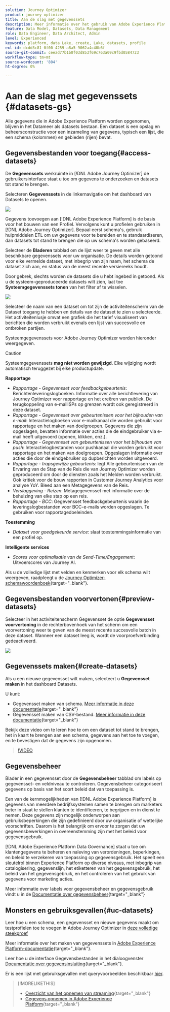 ```yaml
---
solution: Journey Optimizer
product: journey optimizer
title: Aan de slag met gegevenssets
description: Meer informatie over het gebruik van Adobe Experience Platform-gegevenssets in Adobe Journey Optimizer
feature: Data Model, Datasets, Data Management
role: Data Engineer, Data Architect, Admin
level: Experienced
keywords: platform, data Lake, create, Lake, datasets, profile
exl-id: dcdd3c81-0f00-4259-a8a5-9062a4c40b6f
source-git-commit: ceead77b1b0f03d853f69c763a09c9fbd0584723
workflow-type: tm+mt
source-wordcount: '804'
ht-degree: 0%

---
```


# Aan de slag met gegevenssets {#datasets-gs}

Alle gegevens die in Adobe Experience Platform worden opgenomen, blijven in het Datameer als datasets bestaan. Een dataset is een opslag en beheersconstructie voor een inzameling van gegevens, typisch een lijst, die een schema (kolommen) en gebieden (rijen) bevat.

## Gegevensbestanden voor toegang{#access-datasets}

De **Gegevenssets** werkruimte in [!DNL Adobe Journey Optimizer] de gebruikersinterface staat u toe om gegevens te onderzoeken en datasets tot stand te brengen.

Selecteren **Gegevenssets** in de linkernavigatie om het dashboard van Datasets te openen.

![](assets/datasets-home.png)

Gegevens toevoegen aan [!DNL Adobe Experience Platform] is de basis voor het bouwen van een Profiel. Vervolgens kunt u profielen gebruiken in [!DNL Adobe Journey Optimizer]. Bepaal eerst schema&#39;s, gebruik hulpmiddelen ETL om uw gegevens voor te bereiden en te standaardiseren, dan datasets tot stand te brengen die op uw schema&#39;s worden gebaseerd.

Selecteer de **Bladeren** tabblad om de lijst weer te geven met alle beschikbare gegevenssets voor uw organisatie. De details worden getoond voor elke vermelde dataset, met inbegrip van zijn naam, het schema de dataset zich aan, en status van de meest recente versiereeks houdt.

Door gebrek, slechts worden de datasets die u hebt ingebed in getoond. Als u de systeem-geproduceerde datasets wilt zien, laat toe **Systeemgegevenssets tonen** van het filter af te wisselen.

![](assets/ajo-system-datasets.png)

Selecteer de naam van een dataset om tot zijn de activiteitenscherm van de Dataset toegang te hebben en details van de dataset te zien u selecteerde. Het activiteitenlusje omvat een grafiek die het tarief visualiseert van berichten die worden verbruikt evenals een lijst van succesvolle en ontbroken partijen.

Systeemgegevenssets voor Adobe Journey Optimizer worden hieronder weergegeven.


>[!CAUTION]
>
> Systeemgegevenssets **mag niet worden gewijzigd**. Elke wijziging wordt automatisch teruggezet bij elke productupdate.
>

**Rapportage**

* _Rapportage - Gegevensset voor feedbackgebeurtenis_: Berichtenleveringslogboeken. Informatie over alle berichtlevering van Journey Optimizer voor rapportage en het creëren van publiek. De terugkoppeling van e-mailISPs op grenzen wordt ook geregistreerd in deze dataset.
* _Rapportage - Gegevensset over gebeurtenissen voor het bijhouden van e-mail_: Interactielogboeken voor e-mailkanaal die worden gebruikt voor rapportage en het maken van doelgroepen. Gegevens die zijn opgeslagen, bevatten informatie over acties die de eindgebruiker via e-mail heeft uitgevoerd (openen, klikken, enz.).
* _Rapportage - Gegevensset van gebeurtenissen voor het bijhouden van push_: Interactielogbestanden voor pushkanaal die worden gebruikt voor rapportage en het maken van doelgroepen. Opgeslagen informatie over acties die door de eindgebruiker op dupberichten worden uitgevoerd.
* _Rapportage - trapsgewijze gebeurtenis_: legt Alle gebeurtenissen van de Ervaring van de Stap van de Reis die van Journey Optimizer worden geproduceerd om door de diensten zoals het Melden worden verbruikt. Ook kritiek voor de bouw rapporten in Customer Journey Analytics voor analyse YoY. Bleed aan een Metagegevens van de Reis.
* _Verslaggeving - Reizen_: Metagegevensset met informatie over de behuizing van elke stap op een reis.
* _Rapportage - BCC_: Gegevensset feedbackgebeurtenis waarin de leveringslogbestanden voor BCC-e-mails worden opgeslagen. Te gebruiken voor rapportagedoeleinden.

**Toestemming**

* _Dataset voor goedgekeurde service_: slaat toestemmingsinformatie van een profiel op.

**Intelligente services**

* _Scores voor optimalisatie van de Send-Time/Engagement_: Uitvoerscores van Journey AI.

Als u de volledige lijst met velden en kenmerken voor elk schema wilt weergeven, raadpleegt u de [Journey Optimizer-schemawoordenboek](https://experienceleague.adobe.com/tools/ajo-schemas/schema-dictionary.html){target="_blank"}.

## Gegevensbestanden voorvertonen{#preview-datasets}

Selecteer in het activiteitenscherm Gegevensset de optie **Gegevensset voorvertoning** in de rechterbovenhoek van het scherm om een voorvertoning weer te geven van de meest recente succesvolle batch in deze dataset. Wanneer een dataset leeg is, wordt de voorproefverbinding gedeactiveerd.

![](assets/dataset-preview.png)

## Gegevenssets maken{#create-datasets}

Als u een nieuwe gegevensset wilt maken, selecteert u **Gegevensset maken** in het dashboard Datasets.

U kunt:

* Gegevensset maken van schema. [Meer informatie in deze documentatie](https://experienceleague.adobe.com/docs/experience-platform/catalog/datasets/user-guide.html#schema){target="_blank"}
* Gegevensset maken van CSV-bestand. [Meer informatie in deze documentatie](https://experienceleague.adobe.com/docs/experience-platform/ingestion/tutorials/map-a-csv-file.html){target="_blank"}

Bekijk deze video om te leren hoe te om een dataset tot stand te brengen, het in kaart te brengen aan een schema, gegevens aan het toe te voegen, en te bevestigen dat de gegevens zijn opgenomen.

>[!VIDEO](https://video.tv.adobe.com/v/334293?quality=12)

## Gegevensbeheer

Blader in een gegevensset door de **Gegevensbeheer** tabblad om labels op gegevensset- en veldniveau te controleren. Gegevensbeheer categoriseert gegevens op basis van het soort beleid dat van toepassing is.

Een van de kernmogelijkheden van [!DNL Adobe Experience Platform] is gegevens van meerdere bedrijfssystemen samen te brengen om marketers beter in staat te stellen klanten te identificeren, te begrijpen en in dienst te nemen. Deze gegevens zijn mogelijk onderworpen aan gebruiksbeperkingen die zijn gedefinieerd door uw organisatie of wettelijke voorschriften. Daarom is het belangrijk om ervoor te zorgen dat uw gegevensbewerkingen in overeenstemming zijn met het beleid voor gegevensgebruik.

[!DNL Adobe Experience Platform Data Governance] staat u toe om klantengegevens te beheren en naleving van verordeningen, beperkingen, en beleid te verzekeren van toepassing op gegevensgebruik. Het speelt een sleutelrol binnen Experience Platform op diverse niveaus, met inbegrip van catalogisering, gegevenslijn, het etiketteren van het gegevensgebruik, het beleid van het gegevensgebruik, en het controleren van het gebruik van gegevens voor marketing acties.

Meer informatie over labels voor gegevensbeheer en gegevensgebruik vindt u in de [Documentatie over gegevensbeheer](https://experienceleague.adobe.com/docs/experience-platform/data-governance/labels/user-guide.html){target="_blank"}

## Monsters en gebruiksgevallen{#uc-datasets}

Leer hoe u een schema, een gegevensset en nieuwe gegevens maakt om testprofielen toe te voegen in Adobe Journey Optimizer in [deze volledige steekproef](../audience/creating-test-profiles.md)

Meer informatie over het maken van gegevenssets in [Adobe Experience Platform-documentatie](https://experienceleague.adobe.com/docs/experience-platform/catalog/datasets/overview.html){target="_blank"}.

Leer hoe u de interface Gegevensbestanden in het dialoogvenster [Documentatie over gegevensinsluiting](https://experienceleague.adobe.com/docs/experience-platform/ingestion/home.html){target="_blank"}.

Er is een lijst met gebruiksgevallen met queryvoorbeelden beschikbaar [hier](../data/datasets-query-examples.md).

>[!MORELIKETHIS]
>
>* [Overzicht van het opnemen van streaming](https://experienceleague.adobe.com/docs/experience-platform/ingestion/streaming/overview.html?lang=nl){target="_blank"}
>* [Gegevens opnemen in Adobe Experience Platform](https://experienceleague.adobe.com/docs/experience-platform/ingestion/tutorials/ingest-batch-data.html){target="_blank"}
